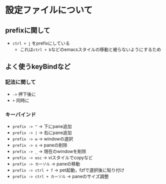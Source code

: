 # 設定ファイルについて
## prefixに関して
- `ctrl + j` をprefixにしている
  - これは`ctrl + b`などのemacsスタイルの移動と被らないようにするため

## よく使うkeyBindなど
### 記法に関して
- `->` 押下後に
- `+` 同時に

### キーバインド
- `prefix -> "` -> 下にpane追加
- `prefix -> |` -> 右にpane追加
- `prefix -> w` -> windowの選択
- `prefix -> x` -> paneの削除
- `prefix -> _` -> 現在のwindowを削除
- `prefix -> esc` -> viスタイルでcopyなど
- `prefix -> カーソル` -> paneの移動
- `prefix -> ctrl + f` -> pet起動，fzfで選択後に貼り付け
- `prefix -> ctrl + カーソル` -> paneのサイズ調整
